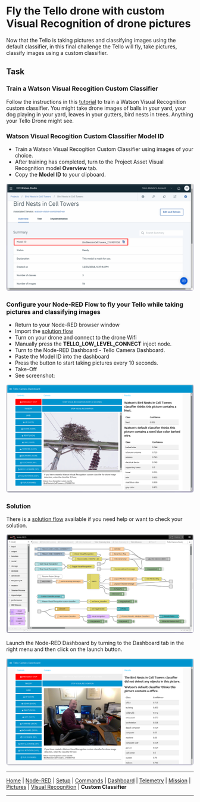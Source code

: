 # Fly the Tello drone with custom Visual Recognition of drone pictures

Now that the Tello is taking pictures and classifying images using the default classifier, in this final challenge the Tello will fly, take pictures, classify images using a custom classifier.

## Task

### Train a Watson Visual Recogition Custom Classifier

Follow the instructions in this [tutorial](https://developer.ibm.com/tutorials/detect-wildfire-damaged-homes-using-drone-images-watson-visual-recognition/) to train a Watson Visual Recognition custom classifier.  You might take drone images of balls in your yard, your dog playing in your yard, leaves in your gutters, bird nests in trees.  Anything your Tello Drone might see.

### Watson Visual Recogition Custom Classifier Model ID

- Train a Watson Visual Recogition Custom Classifier using images of your choice.
- After training has completed, turn to the Project Asset Visual Recognition model **Overview** tab.
- Copy the **Model ID** to your clipboard.


![Watson Visual Recognition Custom Classifier Model ID](/docs/screenshots/WatsonStudioVisualRecognitionCustomClassifier.png?raw=true "Watson Visual Recognition Custom Classifier")

### Configure your Node-RED Flow to fly your Tello while taking pictures and classifying images

- Return to your Node-RED browser window
- Import the [solution flow](/flows/solutions/part9_solution.json)
- Turn on your drone and connect to the drone Wifi
- Manually press the **TELLO_LOW_LEVEL_CONNECT** inject node.
- Turn to the Node-RED Dashboard - Tello Camera Dashboard.
- Paste the Model ID into the dashboard
- Press the button to start taking pictures every 10 seconds.
- Take-Off
- See screenshot:

![Tello Custom Classifier Visual Recognition Dashboard Solution](/docs/screenshots/NodeRED-Tello-CustomClassifierVisualRecognition-Dashboard.png?raw=true "Tello Custom Classifier Visual Recognition Dashboard Solution")

### Solution

There is a [solution flow](/flows/solutions/part9_solution.json) available if you need help or want to check your solution.

![Tello Custom Classifier Visual Recognition Dashboard Solution flow](/docs/screenshots/NodeRED-Tello-CustomClassifierVisualRecognition-Solution-flow.png?raw=true "Tello Custom Classifier Visual Recognition Dashboard Solution flow")

Launch the Node-RED Dashboard by turning to the Dashboard tab in the right menu and then click on the launch button.

![Tello Custom Classifier Visual Recognition Dashboard Solution Developer Selfie](/docs/screenshots/NodeRED-Tello-DeveloperSelfie.png?raw=true "Tello Custom Classifier Visual Recognition Dashboard Solution")

---

[Home](/README.md) | [Node-RED](/docs/PART1.md) | [Setup](/docs/PART2.md) | [Commands](/docs/PART3.md) | [Dashboard](/docs/PART4.md) | [Telemetry](/docs/PART5.md) | [Mission](/docs/PART6.md) | [Pictures](/docs/PART7.md) | [Visual Recognition](/docs/PART8.md) | **Custom Classifier**

---
